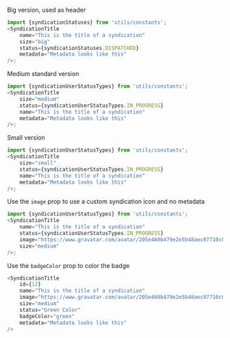 Big version, used as header

```js
import {syndicationStatuses} from 'utils/constants';
<SyndicationTitle
    name="This is the title of a syndication"
    size="big"
    status={syndicationStatuses.DISPATCHED}
    metadata="Metadata looks like this"
/>;
```

Medium standard version

```js
import {syndicationUserStatusTypes} from 'utils/constants';
<SyndicationTitle
    size="medium"
    status={syndicationUserStatusTypes.IN_PROGRESS}
    name="This is the title of a syndication"
    metadata="Metadata looks like this"
/>;
```

Small version

```js
import {syndicationUserStatusTypes} from 'utils/constants';
<SyndicationTitle
    size="small"
    status={syndicationUserStatusTypes.IN_PROGRESS}
    name="This is the title of a syndication"
    metadata="Metadata looks like this"
/>;
```

Use the `image` prop to use a custom syndication icon and no metadata

```js
import {syndicationUserStatusTypes} from 'utils/constants';
<SyndicationTitle
    name="This is the title of a syndication"
    status={syndicationUserStatusTypes.IN_PROGRESS}
    image="https://www.gravatar.com/avatar/205e460b479e2e5b48aec07710c08d50?s=200"
    size="medium"
/>;
```

Use the `badgeColor` prop to color the badge

```js
<SyndicationTitle
    id={12}
    name="This is the title of a syndication"
    image="https://www.gravatar.com/avatar/205e460b479e2e5b48aec07710c08d50?s=200"
    size="medium"
    status="Green Color"
    badgeColor="green"
    metadata="Metadata looks like this"
/>
```
